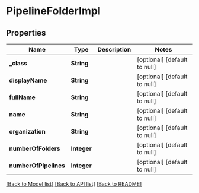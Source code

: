 # PipelineFolderImpl
## Properties

Name | Type | Description | Notes
------------ | ------------- | ------------- | -------------
**\_class** | **String** |  | [optional] [default to null]
**displayName** | **String** |  | [optional] [default to null]
**fullName** | **String** |  | [optional] [default to null]
**name** | **String** |  | [optional] [default to null]
**organization** | **String** |  | [optional] [default to null]
**numberOfFolders** | **Integer** |  | [optional] [default to null]
**numberOfPipelines** | **Integer** |  | [optional] [default to null]

[[Back to Model list]](../README.md#documentation-for-models) [[Back to API list]](../README.md#documentation-for-api-endpoints) [[Back to README]](../README.md)

